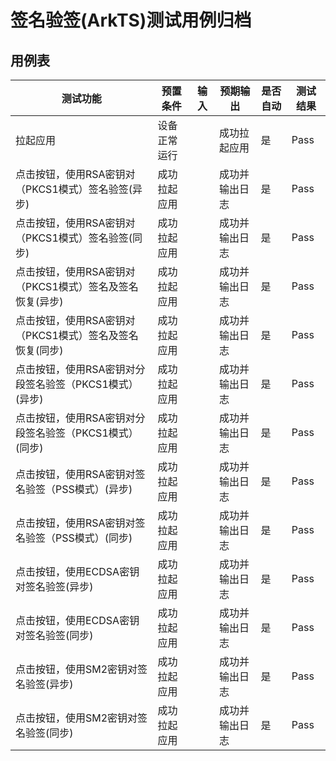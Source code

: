 # 签名验签(ArkTS)测试用例归档

## 用例表

| 测试功能                                                 | 预置条件     | 输入 | 预期输出       | 是否自动 | 测试结果 |
| -------------------------------------------------------- | ------------ | ---- | -------------- | -------- | -------- |
| 拉起应用                                                 | 设备正常运行 |      | 成功拉起应用   | 是       | Pass     |
| 点击按钮，使用RSA密钥对（PKCS1模式）签名验签(异步)       | 成功拉起应用 |      | 成功并输出日志 | 是       | Pass     |
| 点击按钮，使用RSA密钥对（PKCS1模式）签名验签(同步)       | 成功拉起应用 |      | 成功并输出日志 | 是       | Pass     |
| 点击按钮，使用RSA密钥对（PKCS1模式）签名及签名恢复(异步) | 成功拉起应用 |      | 成功并输出日志 | 是       | Pass     |
| 点击按钮，使用RSA密钥对（PKCS1模式）签名及签名恢复(同步) | 成功拉起应用 |      | 成功并输出日志 | 是       | Pass     |
| 点击按钮，使用RSA密钥对分段签名验签（PKCS1模式）(异步)   | 成功拉起应用 |      | 成功并输出日志 | 是       | Pass     |
| 点击按钮，使用RSA密钥对分段签名验签（PKCS1模式）(同步)   | 成功拉起应用 |      | 成功并输出日志 | 是       | Pass     |
| 点击按钮，使用RSA密钥对签名验签（PSS模式）(异步)         | 成功拉起应用 |      | 成功并输出日志 | 是       | Pass     |
| 点击按钮，使用RSA密钥对签名验签（PSS模式）(同步)         | 成功拉起应用 |      | 成功并输出日志 | 是       | Pass     |
| 点击按钮，使用ECDSA密钥对签名验签(异步)                  | 成功拉起应用 |      | 成功并输出日志 | 是       | Pass     |
| 点击按钮，使用ECDSA密钥对签名验签(同步)                  | 成功拉起应用 |      | 成功并输出日志 | 是       | Pass     |
| 点击按钮，使用SM2密钥对签名验签(异步)                    | 成功拉起应用 |      | 成功并输出日志 | 是       | Pass     |
| 点击按钮，使用SM2密钥对签名验签(同步)                    | 成功拉起应用 |      | 成功并输出日志 | 是       | Pass     |